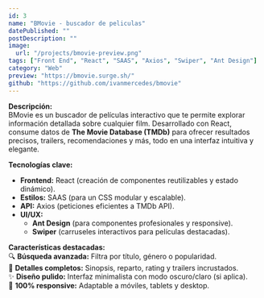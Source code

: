 ```yaml
---
id: 3
name: "BMovie - buscador de peliculas"
datePublished: ""
postDescription: ""
image:
  url: "/projects/bmovie-preview.png"
tags: ["Front End", "React", "SAAS", "Axios", "Swiper", "Ant Design"]
category: "Web"
preview: "https://bmovie.surge.sh/"
github: "https://github.com/ivanmercedes/bmovie"
---
```


**Descripción:**  
BMovie es un buscador de películas interactivo que te permite explorar información detallada sobre cualquier film. Desarrollado con React, consume datos de **The Movie Database (TMDb)** para ofrecer resultados precisos, trailers, recomendaciones y más, todo en una interfaz intuitiva y elegante.  

 **Tecnologías clave:**  
- **Frontend:** React (creación de componentes reutilizables y estado dinámico).  
- **Estilos:** SAAS (para un CSS modular y escalable).  
- **API:** Axios (peticiones eficientes a TMDb API).  
- **UI/UX:**  
  - **Ant Design** (para componentes profesionales y responsive).  
  - **Swiper** (carruseles interactivos para películas destacadas).  

 **Características destacadas:**  
🔍 **Búsqueda avanzada:** Filtra por título, género o popularidad.  
🎥 **Detalles completos:** Sinopsis, reparto, rating y trailers incrustados.  
✨ **Diseño pulido:** Interfaz minimalista con modo oscuro/claro (si aplica).  
📱 **100% responsive:** Adaptable a móviles, tablets y desktop.  



